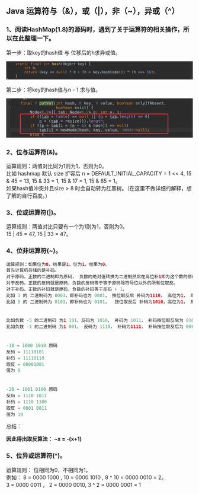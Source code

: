 ## Java 运算符与（&），或（|），非（~），异或（^） 

### 1、阅读HashMap(1.8)的源码时，遇到了关于运算符的相关操作，所以在此整理一下。

第一步：取key的hash值 与 位移后的h求异或值。    

![](../../img/maphash.png) 

第二步：将key的hash值与n - 1 求与值。   

![](../../img/mapput.png) 


### 2、位与运算符(&)。

运算规则：两值对比同为1则为1，否则为0。    
比如 hashmap 默认 size 扩容后 n = DEFAULT_INITIAL_CAPACITY = 1 << 4,    15 & 45 = 13,  15 & 33 = 1,  15 & 17 = 1, 15 & 65 = 1。   
如果hash值冲突并且size > 8 时会自动转为红黑树。（在这里不做详细的解释，想了解的自行百度。）    

### 3、位或运算符(|)。

运算规则：两值对比只要有一个为1则为1，否则为0。   
15 | 45 = 47,  15 | 33 = 47。   

### 4、位非运算符(~)。

```java
运算规则：如果位为0，结果是1，位为1，结果为0。
首先计算机存储的是补码。
对于原码，正数的二进制即为原码， 负数的绝对值转换为二进制然后在高位补1即为这个数的原码。   
对于反码，正数的反码就是原码，负数的反码等于等于原码除符号位以外的所有位取反。   
对于补码，正数的补码就是原码，负数的补码等于反码 + 1。
比如 1 的 二进制码为 0001，即补码也为 0001， 按位取反后 补码为1110， 高位为1， 即为负数， 所以 1 110 的反码 为 1110 - 1 = 1101，原码为 1 010 即为 -2。   
比如 5 的 二进制码为 0101，即补码也为 0101，  按位取反后 补码为1010，高位为1， 即为负数， 所以 1 010 的反码 为 1010 - 1 = 1001，原码为 1 110 即为 -6。


比如负数 -5 的二进制码 为1 101，反码为 1010， 补码为 1011， 补码按位取反后为 0100， 所以- 5 的反码为4。
比如负数 -1 的二进制码 为1 001， 反码为 1110， 补码为1111， 补码按位取反后为 0000， 所以- 1的反码为0。


-10 = 1000 1010 原码
反码 = 11110101 
补码 = 11110110
取反 = 00001001
值为 9


-20 = 1001 0100 原码
反码 = 1110 1011
补码 = 1110 1100
取反 = 0001 0011
值为 19
```
总结：    

**因此得出取反算法： ~x = -(x+1)** 


### 5、位异或运算符(^)。

运算规则： 位相同为0，不相同为1。   
例如： 8 = 0000 1000  , 10 = 0000 1010 ,  8 ^ 10 = 0000 0010 = 2。   
3 = 0000 0011 ， 2 = 0000 0010,  3 ^ 2 = 0000 0001 = 1   